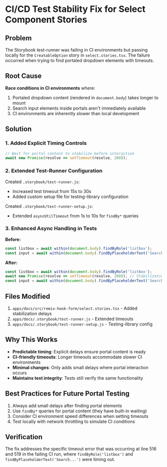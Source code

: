 # CI/CD Test Stability Fix for Select Component Stories

## Problem
The Storybook test-runner was failing in CI environments but passing locally for the `CreatableOption` story in `select.stories.tsx`. The failure occurred when trying to find portaled dropdown elements with timeouts.

## Root Cause
**Race conditions in CI environments** where:
1. Portaled dropdown content (rendered in `document.body`) takes longer to mount
2. Search input elements inside portals aren't immediately available
3. CI environments are inherently slower than local development

## Solution
### 1. Added Explicit Timing Controls
```typescript
// Wait for portal content to stabilize before interaction
await new Promise(resolve => setTimeout(resolve, 200));
```

### 2. Extended Test-Runner Configuration
Created `.storybook/test-runner.js`:
- Increased test timeout from 15s to 30s
- Added custom setup file for testing-library configuration

Created `.storybook/test-runner-setup.js`:
- Extended `asyncUtilTimeout` from 1s to 10s for `findBy*` queries

### 3. Enhanced Async Handling in Tests
**Before:**
```typescript
const listbox = await within(document.body).findByRole('listbox');
const input = await within(document.body).findByPlaceholderText('Search...');
```

**After:**
```typescript
const listbox = await within(document.body).findByRole('listbox');
await new Promise(resolve => setTimeout(resolve, 200)); // Stabilization delay
const input = await within(document.body).findByPlaceholderText('Search...');
```

## Files Modified
1. `apps/docs/src/remix-hook-form/select.stories.tsx` - Added stabilization delays
2. `apps/docs/.storybook/test-runner.js` - Extended timeouts
3. `apps/docs/.storybook/test-runner-setup.js` - Testing-library config

## Why This Works
- **Predictable timing**: Explicit delays ensure portal content is ready
- **CI-friendly timeouts**: Longer timeouts accommodate slower CI environments  
- **Minimal changes**: Only adds small delays where portal interaction occurs
- **Maintains test integrity**: Tests still verify the same functionality

## Best Practices for Future Portal Testing
1. Always add small delays after finding portal elements
2. Use `findBy*` queries for portal content (they have built-in waiting)
3. Consider CI environment speed differences when setting timeouts
4. Test locally with network throttling to simulate CI conditions

## Verification
The fix addresses the specific timeout error that was occurring at line 516 and 519 in the failing CI run, where `findByRole('listbox')` and `findByPlaceholderText('Search...')` were timing out.